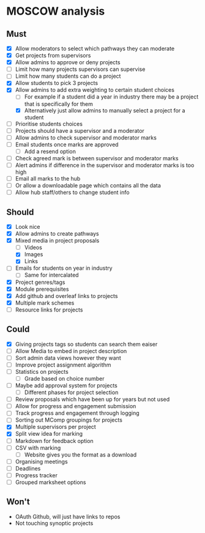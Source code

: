 # MOSCOW analysis

## Must

- [x] Allow moderators to select which pathways they can moderate
- [x] Get projects from supervisors
- [x] Allow admins to approve or deny projects
- [ ] Limit how many projects supervisors can supervise
- [ ] Limit how many students can do a project
- [x] Allow students to pick 3 projects
- [x] Allow admins to add extra weighting to certain student choices
	- [ ] For example if a student did a year in industry there may be a project that is specifically for them
	- [x] Alternatively just allow admins to manually select a project for a student
- [ ] Prioritise students choices
- [ ] Projects should have a supervisor and a moderator
- [ ] Allow admins to check supervisor and moderator marks
- [ ] Email students once marks are approved
	- [ ] Add a resend option
- [ ] Check agreed mark is between supervisor and moderator marks
- [ ] Alert admins if difference in the supervisor and moderator marks is too high
- [ ] Email all marks to the hub
- [ ] 	Or allow a downloadable page which contains all the data
- [ ] Allow hub staff/others to change student info

## Should

- [x] Look nice
- [x] Allow admins to create pathways
- [x] Mixed media in project proposals
	- [ ] Videos
	- [x] Images
	- [x] Links
- [ ] Emails for students on year in industry
	- [ ] Same for intercalated
- [x] Project genres/tags
- [x] Module prerequisites
- [x] Add github and overleaf links to projects
- [x] Multiple mark schemes
- [ ] Resource links for projects

## Could

- [x] Giving projects tags so students can search them eaiser
- [ ] Allow Media to embed in project description
- [ ] Sort admin data views however they want
- [ ] Improve project assignment algorithm
- [ ] Statistics on projects
	- [ ] Grade based on choice number
- [ ] Maybe add approval system for projects
	- [ ] Different phases for project selection
- [ ] Review proposals which have been up for years but not used
- [ ] Allow for progress and engagement submission
- [ ] Track progress and engagement through logging
- [ ] Sorting out MComp groupings for projects
- [x] Multiple supervisors per project
- [x] Split view idea for marking
- [ ] Markdown for feedback option
- [ ] CSV with marking
	- [ ] Website gives you the format as a download
- [ ] Organising meetings
- [ ] Deadlines
- [ ] Progress tracker
- [ ] Grouped marksheet options

## Won't

- OAuth Github, will just have links to repos
- Not touching synoptic projects

